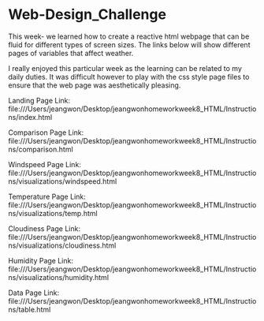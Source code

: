 # Web-Design_Challenge

This week- we learned how to create a reactive html webpage that can be fluid for different types of screen sizes.
The links below will show different pages of variables that affect weather. 

I really enjoyed this particular week as the learning can be related to my daily duties. It was difficult however
to play with the css style page files to ensure that the web page was aesthetically pleasing. 

Landing Page Link: file:///Users/jeangwon/Desktop/jeangwonhomeworkweek8_HTML/Instructions/index.html

Comparison Page Link: file:///Users/jeangwon/Desktop/jeangwonhomeworkweek8_HTML/Instructions/comparison.html

Windspeed Page Link: file:///Users/jeangwon/Desktop/jeangwonhomeworkweek8_HTML/Instructions/visualizations/windspeed.html 

Temperature Page Link: file:///Users/jeangwon/Desktop/jeangwonhomeworkweek8_HTML/Instructions/visualizations/temp.html

Cloudiness Page Link: file:///Users/jeangwon/Desktop/jeangwonhomeworkweek8_HTML/Instructions/visualizations/cloudiness.html

Humidity Page Link: file:///Users/jeangwon/Desktop/jeangwonhomeworkweek8_HTML/Instructions/visualizations/humidity.html

Data Page Link: file:///Users/jeangwon/Desktop/jeangwonhomeworkweek8_HTML/Instructions/table.html
